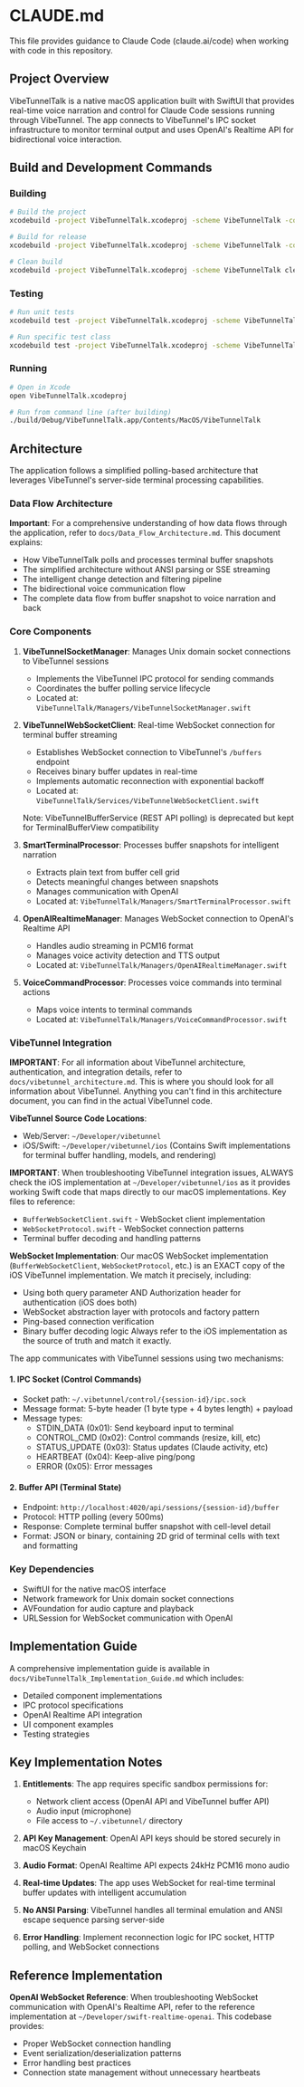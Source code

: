 # CLAUDE.md

This file provides guidance to Claude Code (claude.ai/code) when working with code in this repository.

## Project Overview

VibeTunnelTalk is a native macOS application built with SwiftUI that provides real-time voice narration and control for Claude Code sessions running through VibeTunnel. The app connects to VibeTunnel's IPC socket infrastructure to monitor terminal output and uses OpenAI's Realtime API for bidirectional voice interaction.

## Build and Development Commands

### Building
```bash
# Build the project
xcodebuild -project VibeTunnelTalk.xcodeproj -scheme VibeTunnelTalk -configuration Debug build

# Build for release
xcodebuild -project VibeTunnelTalk.xcodeproj -scheme VibeTunnelTalk -configuration Release build

# Clean build
xcodebuild -project VibeTunnelTalk.xcodeproj -scheme VibeTunnelTalk clean
```

### Testing
```bash
# Run unit tests
xcodebuild test -project VibeTunnelTalk.xcodeproj -scheme VibeTunnelTalk -destination 'platform=macOS'

# Run specific test class
xcodebuild test -project VibeTunnelTalk.xcodeproj -scheme VibeTunnelTalk -only-testing:VibeTunnelTalkTests/VibeTunnelSocketManagerTests
```

### Running
```bash
# Open in Xcode
open VibeTunnelTalk.xcodeproj

# Run from command line (after building)
./build/Debug/VibeTunnelTalk.app/Contents/MacOS/VibeTunnelTalk
```

## Architecture

The application follows a simplified polling-based architecture that leverages VibeTunnel's server-side terminal processing capabilities.

### Data Flow Architecture

**Important**: For a comprehensive understanding of how data flows through the application, refer to `docs/Data_Flow_Architecture.md`. This document explains:
- How VibeTunnelTalk polls and processes terminal buffer snapshots
- The simplified architecture without ANSI parsing or SSE streaming
- The intelligent change detection and filtering pipeline
- The bidirectional voice communication flow
- The complete data flow from buffer snapshot to voice narration and back

### Core Components

1. **VibeTunnelSocketManager**: Manages Unix domain socket connections to VibeTunnel sessions
   - Implements the VibeTunnel IPC protocol for sending commands
   - Coordinates the buffer polling service lifecycle
   - Located at: `VibeTunnelTalk/Managers/VibeTunnelSocketManager.swift`

2. **VibeTunnelWebSocketClient**: Real-time WebSocket connection for terminal buffer streaming
   - Establishes WebSocket connection to VibeTunnel's `/buffers` endpoint
   - Receives binary buffer updates in real-time
   - Implements automatic reconnection with exponential backoff
   - Located at: `VibeTunnelTalk/Services/VibeTunnelWebSocketClient.swift`

   Note: VibeTunnelBufferService (REST API polling) is deprecated but kept for TerminalBufferView compatibility

3. **SmartTerminalProcessor**: Processes buffer snapshots for intelligent narration
   - Extracts plain text from buffer cell grid
   - Detects meaningful changes between snapshots
   - Manages communication with OpenAI
   - Located at: `VibeTunnelTalk/Managers/SmartTerminalProcessor.swift`

4. **OpenAIRealtimeManager**: Manages WebSocket connection to OpenAI's Realtime API
   - Handles audio streaming in PCM16 format
   - Manages voice activity detection and TTS output
   - Located at: `VibeTunnelTalk/Managers/OpenAIRealtimeManager.swift`

5. **VoiceCommandProcessor**: Processes voice commands into terminal actions
   - Maps voice intents to terminal commands
   - Located at: `VibeTunnelTalk/Managers/VoiceCommandProcessor.swift`

### VibeTunnel Integration

**IMPORTANT**: For all information about VibeTunnel architecture, authentication, and integration details, refer to `docs/vibetunnel_architecture.md`. This is where you should look for all information about VibeTunnel. Anything you can't find in this architecture document, you can find in the actual VibeTunnel code.

**VibeTunnel Source Code Locations**:
- Web/Server: `~/Developer/vibetunnel`
- iOS/Swift: `~/Developer/vibetunnel/ios` (Contains Swift implementations for terminal buffer handling, models, and rendering)

**IMPORTANT**: When troubleshooting VibeTunnel integration issues, ALWAYS check the iOS implementation at `~/Developer/vibetunnel/ios` as it provides working Swift code that maps directly to our macOS implementations. Key files to reference:
- `BufferWebSocketClient.swift` - WebSocket client implementation
- `WebSocketProtocol.swift` - WebSocket connection patterns
- Terminal buffer decoding and handling patterns

**WebSocket Implementation**: Our macOS WebSocket implementation (`BufferWebSocketClient`, `WebSocketProtocol`, etc.) is an EXACT copy of the iOS VibeTunnel implementation. We match it precisely, including:
- Using both query parameter AND Authorization header for authentication (iOS does both)
- WebSocket abstraction layer with protocols and factory pattern
- Ping-based connection verification
- Binary buffer decoding logic
Always refer to the iOS implementation as the source of truth and match it exactly.

The app communicates with VibeTunnel sessions using two mechanisms:

#### 1. IPC Socket (Control Commands)
- Socket path: `~/.vibetunnel/control/{session-id}/ipc.sock`
- Message format: 5-byte header (1 byte type + 4 bytes length) + payload
- Message types:
  - STDIN_DATA (0x01): Send keyboard input to terminal
  - CONTROL_CMD (0x02): Control commands (resize, kill, etc)
  - STATUS_UPDATE (0x03): Status updates (Claude activity, etc)
  - HEARTBEAT (0x04): Keep-alive ping/pong
  - ERROR (0x05): Error messages

#### 2. Buffer API (Terminal State)
- Endpoint: `http://localhost:4020/api/sessions/{session-id}/buffer`
- Protocol: HTTP polling (every 500ms)
- Response: Complete terminal buffer snapshot with cell-level detail
- Format: JSON or binary, containing 2D grid of terminal cells with text and formatting

### Key Dependencies

- SwiftUI for the native macOS interface
- Network framework for Unix domain socket connections
- AVFoundation for audio capture and playback
- URLSession for WebSocket communication with OpenAI

## Implementation Guide

A comprehensive implementation guide is available in `docs/VibeTunnelTalk_Implementation_Guide.md` which includes:
- Detailed component implementations
- IPC protocol specifications
- OpenAI Realtime API integration
- UI component examples
- Testing strategies

## Key Implementation Notes

1. **Entitlements**: The app requires specific sandbox permissions for:
   - Network client access (OpenAI API and VibeTunnel buffer API)
   - Audio input (microphone)
   - File access to `~/.vibetunnel/` directory

2. **API Key Management**: OpenAI API keys should be stored securely in macOS Keychain

3. **Audio Format**: OpenAI Realtime API expects 24kHz PCM16 mono audio

4. **Real-time Updates**: The app uses WebSocket for real-time terminal buffer updates with intelligent accumulation

5. **No ANSI Parsing**: VibeTunnel handles all terminal emulation and ANSI escape sequence parsing server-side

6. **Error Handling**: Implement reconnection logic for IPC socket, HTTP polling, and WebSocket connections

## Reference Implementation

**OpenAI WebSocket Reference**: When troubleshooting WebSocket communication with OpenAI's Realtime API, refer to the reference implementation at `~/Developer/swift-realtime-openai`. This codebase provides:
- Proper WebSocket connection handling
- Event serialization/deserialization patterns
- Error handling best practices
- Connection state management without unnecessary heartbeats